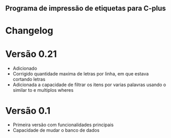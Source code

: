 ## Programa de impressão de etiquetas para C-plus

# Changelog

# Versão 0.21
- Adicionado
- Corrigido quantidade maxima de letras por linha, em que estava cortando letras
- Adicionada a capacidade de filtrar os itens por varias palavras usando o similar to e multiplos wheres

# Versão 0.1
- Primeira versão com funcionalidades principais
- Capacidade de mudar o banco de dados